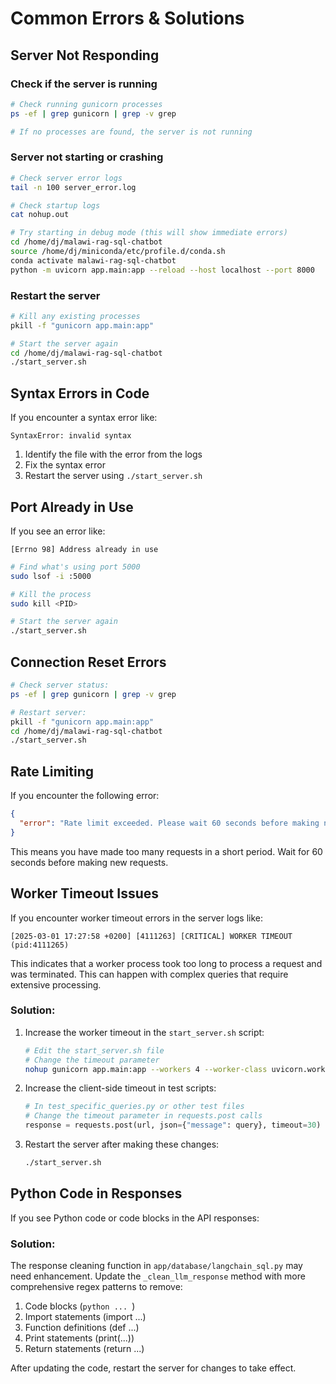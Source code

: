 # Common Errors & Solutions

## Server Not Responding

### Check if the server is running
```bash
# Check running gunicorn processes
ps -ef | grep gunicorn | grep -v grep

# If no processes are found, the server is not running
```

### Server not starting or crashing
```bash
# Check server error logs
tail -n 100 server_error.log

# Check startup logs
cat nohup.out

# Try starting in debug mode (this will show immediate errors)
cd /home/dj/malawi-rag-sql-chatbot
source /home/dj/miniconda/etc/profile.d/conda.sh
conda activate malawi-rag-sql-chatbot
python -m uvicorn app.main:app --reload --host localhost --port 8000
```

### Restart the server
```bash
# Kill any existing processes
pkill -f "gunicorn app.main:app"

# Start the server again
cd /home/dj/malawi-rag-sql-chatbot
./start_server.sh
```

## Syntax Errors in Code
If you encounter a syntax error like:
```
SyntaxError: invalid syntax
```

1. Identify the file with the error from the logs
2. Fix the syntax error
3. Restart the server using `./start_server.sh`

## Port Already in Use
If you see an error like:
```
[Errno 98] Address already in use
```

```bash
# Find what's using port 5000
sudo lsof -i :5000

# Kill the process
sudo kill <PID>

# Start the server again
./start_server.sh
```

## Connection Reset Errors
```bash
# Check server status:
ps -ef | grep gunicorn | grep -v grep

# Restart server:
pkill -f "gunicorn app.main:app"
cd /home/dj/malawi-rag-sql-chatbot
./start_server.sh
```

## Rate Limiting

If you encounter the following error:
```json
{
  "error": "Rate limit exceeded. Please wait 60 seconds before making new requests."
}
```

This means you have made too many requests in a short period. Wait for 60 seconds before making new requests.

## Worker Timeout Issues

If you encounter worker timeout errors in the server logs like:
```
[2025-03-01 17:27:58 +0200] [4111263] [CRITICAL] WORKER TIMEOUT (pid:4111265)
```

This indicates that a worker process took too long to process a request and was terminated. This can happen with complex queries that require extensive processing.

### Solution:

1. Increase the worker timeout in the `start_server.sh` script:
   ```bash
   # Edit the start_server.sh file
   # Change the timeout parameter
   nohup gunicorn app.main:app --workers 4 --worker-class uvicorn.workers.UvicornWorker --bind 0.0.0.0:5000 --timeout 120 --access-logfile server_access.log --error-logfile server_error.log --log-level info > nohup.out 2>&1 &
   ```

2. Increase the client-side timeout in test scripts:
   ```python
   # In test_specific_queries.py or other test files
   # Change the timeout parameter in requests.post calls
   response = requests.post(url, json={"message": query}, timeout=30)
   ```

3. Restart the server after making these changes:
   ```bash
   ./start_server.sh
   ```

## Python Code in Responses

If you see Python code or code blocks in the API responses:

### Solution:

The response cleaning function in `app/database/langchain_sql.py` may need enhancement. Update the `_clean_llm_response` method with more comprehensive regex patterns to remove:

1. Code blocks (```python ... ```)
2. Import statements (import ...)
3. Function definitions (def ...)
4. Print statements (print(...))
5. Return statements (return ...)

After updating the code, restart the server for changes to take effect.
